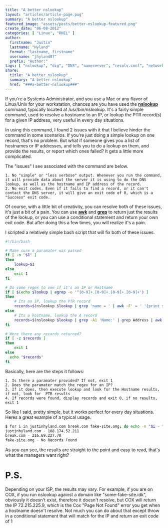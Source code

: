```yaml
---
title: "A better nslookup"
layout: "articles/article-page.pug"
summary: "A better nslookup"
featured_image: "assets/posts/better-nslookup-featured.png"
create_date: "06-08-2012"
categories: [ "Linux", "RHEL" ]
author:
  firstname: "Justin"
  lastname: "Hyland"
  format: "lastname, firstname"
  username: "jhyland87"
  prefix: "Author:"
tags: [ "nslookup", "dig", "DNS", "nameserver", "resolv.conf", "networking" ]
share:
  title: "A better nslookup"
  summary: "A better nslookup"
  href: "###a-better-nslookup###"
---
```

If you're a Systems Administrator, and you use a Mac or any flavor of Linux/Unix for your workstation, chances are you have used the **[nslookup](https://en.wikipedia.org/wiki/Nslookup)** command, typically located at /usr/bin/nslookup. It's a fairly simple command, used to resolve a hostname to an IP, or lookup the PTR record(s) for a given IP address, very useful in every day situations.

In using this command, I found 2 issues with it that I believe hinder the command in some scenarios. If you're just doing a simple lookup on one record, that's no problem. But what if someone gives you a list of hostnames or IP addresses, and tells you to do a lookup on them, and provide the results, or report which ones failed? It gets a little more complicated.

The "issues" I see associated with the command are below.

	1. No "simple" or "less verbose" output. Whenever you run the command, it will provide data about the server it is using to do the DNS lookup, as well as the hostname and IP address of the record.
	2. No exit codes. Even if it fails to find a record, or it can't contact the DNS server, it will give an exit code of 0, which is a "Success" exit code.

Of course, with a little bit of creativity, you can resolve both of these issues, it's just a bit of a pain. You can use **[awk](https://en.wikipedia.org/wiki/AWK)** and **[grep](https://en.wikipedia.org/wiki/Grep)** to return just the results of the lookup, or you can use a conditional statement and return your own exit code. But after doing this a few times, you will realize it's a pain.

I scripted a relatively simple bash script that will fix both of these issues.

```bash
#!/bin/bash

# Make sure a paramater was passed
if [ -n "$1" ]
then
    lookup=$1
else
    exit 1
fi

# Do some regex to see if it's an IP or Hostname
if [ $(echo $lookup | egrep -o '^[0-9]+.[0-9]+.[0-9]+.[0-9]+') ]
then
	# Its an IP, lookup the PTR record
	records=$(nslookup $lookup | grep 'name = ' | awk -F' = ' '{print $2}' | sed 's/.$//g' | sort)
else
	# Its a hostname, lookup the A record
	records=$(nslookup $lookup | grep -A1 'Name:' | grep Address | awk -F': ' '{print $2}')
fi

# Were there any records returned?
if [ -z $records ]
then
	exit 1
else
  echo "$records"
fi
```

Basically, here are the steps it follows:

	1. Is there a paramater provided? If not, exit 1
	2. Does the paramater match the regex for an IP?
	3. If it does, then execute lookup and look for the Hostname results, if not, look for  PTR results
	4. If records were found, display records and exit 0, if no results, exit 1

So like I said, pretty simple, but it works perfect for every day situations. Heres a great example of a typical usage.

```bash
$ for i in justinhyland.com break.com fake-site.omg; do echo -n "$i - "; /bin/bash quick_nslookup.sh $i || echo "No Records Found"; done
justinhyland.com - 108.174.52.211
break.com - 216.69.227.70
fake-site.omg - No Records Found
```

As you can see, the results are straight to the point and easy to read, that's what the managers want right?

# P.S.

Depending on your ISP, the results may vary. For example, if you are on COX, if you run nslookup against a domain like "some-fake-site.idk", obviously it doesn't exist, therefore it doesn't resolve, but COX will return the IP 72.215.225.9, which is the Cox "Page Not Found" error you get when a hostname doesn't resolve. Not much you can do about that except throw in a conditional statement that will match for the IP and return an exit code of 1
